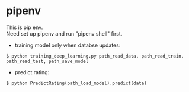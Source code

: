 # pipenv

This is pip env.   
Need set up pipenv and run "pipenv shell" first.    

* training model only when databse updates:
    
```
$ python training_deep_learning.py path_read_data, path_read_train, path_read_test, path_save_model
```

* predict rating:
```
$ python PredictRating(path_load_model).predict(data)
```
                 


